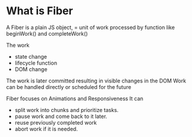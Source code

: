 # What is Fiber

A Fiber is a plain JS object, = unit of work processed by function like beginWork() and completeWork()

The work 
- state change
- lifecycle function
- DOM change

The work is later committed resulting in visible changes in the DOM
Work can be handled directly or scheduled for the future

Fiber focuses on Animations and Responsiveness
It can 
- split work into chunks and prioritize tasks.
- pause work and come back to it later.
- reuse previously completed work
- abort work if it is needed.

